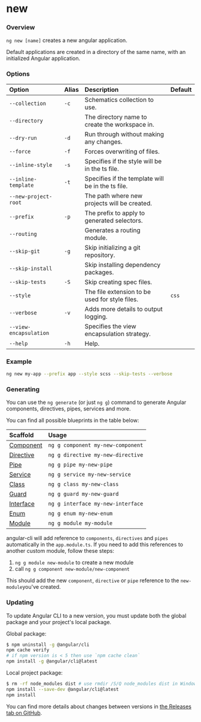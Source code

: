 # new

### Overview

`ng new [name]` creates a new angular application.

Default applications are created in a directory of the same name, with an initialized Angular application.

### Options

| Option | Alias | Description | Default |
| :--- | :--- | :--- | :--- |
| `--collection` | `-c` | Schematics collection to use. |  |
| `--directory` |  | The directory name to create the workspace in. |  |
| `--dry-run` | `-d` | Run through without making any changes. |  |
| `--force` | `-f` | Forces overwriting of files. |  |
| `--inline-style` | `-s` | Specifies if the style will be in the ts file. |  |
| `--inline-template` | `-t` | Specifies if the template will be in the ts file. |  |
| `--new-project-root` |  | The path where new projects will be created. |  |
| `--prefix` | `-p` | The prefix to apply to generated selectors. |  |
| `--routing` |  | Generates a routing module. |  |
| `--skip-git` | `-g` | Skip initializing a git repository. |  |
| `--skip-install` |  | Skip installing dependency packages. |  |
| `--skip-tests` | `-S` | Skip creating spec files. |  |
| `--style` |  | The file extension to be used for style files. | `css` |
| `--verbose` | `-v` | Adds more details to output logging. |  |
| `--view-encapsulation` |  | Specifies the view encapsulation strategy. |  |
| `--help` | `-h` | Help. |  |

### Example

```bash
ng new my-app --prefix app --style scss --skip-tests --verbose
```

### Generating

You can use the `ng generate` \(or just `ng g`\) command to generate Angular components, directives, pipes, services and more.

You can find all possible blueprints in the table below:

| Scaffold | Usage |
| :--- | :--- |
| [Component](https://github.com/angular/angular-cli/wiki/generate-component) | `ng g component my-new-component` |
| [Directive](https://github.com/angular/angular-cli/wiki/generate-directive) | `ng g directive my-new-directive` |
| [Pipe](https://github.com/angular/angular-cli/wiki/generate-pipe) | `ng g pipe my-new-pipe` |
| [Service](https://github.com/angular/angular-cli/wiki/generate-service) | `ng g service my-new-service` |
| [Class](https://github.com/angular/angular-cli/wiki/generate-class) | `ng g class my-new-class` |
| [Guard](https://github.com/angular/angular-cli/wiki/generate-guard) | `ng g guard my-new-guard` |
| [Interface](https://github.com/angular/angular-cli/wiki/generate-interface) | `ng g interface my-new-interface` |
| [Enum](https://github.com/angular/angular-cli/wiki/generate-enum) | `ng g enum my-new-enum` |
| [Module](https://github.com/angular/angular-cli/wiki/generate-module) | `ng g module my-module` |

angular-cli will add reference to `components`, `directives` and `pipes` automatically in the `app.module.ts`. If you need to add this references to another custom module, follow these steps:

1. `ng g module new-module` to create a new module
2. call `ng g component new-module/new-component`

This should add the new `component`, `directive` or `pipe` reference to the `new-module`you've created.

### Updating

To update Angular CLI to a new version, you must update both the global package and your project's local package.

Global package:

```bash
$ npm uninstall -g @angular/cli
npm cache verify
# if npm version is < 5 then use `npm cache clean`
npm install -g @angular/cli@latest
```

Local project package:

```bash
$ rm -rf node_modules dist # use rmdir /S/Q node_modules dist in Windows Command Prompt; use rm -r -fo node_modules,dist in Windows PowerShell
npm install --save-dev @angular/cli@latest
npm install
```

You can find more details about changes between versions in [the Releases tab on GitHub](https://github.com/angular/angular-cli/releases).

